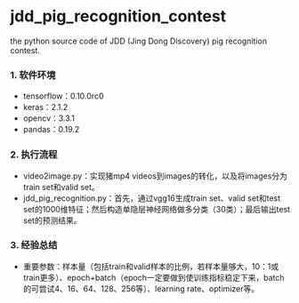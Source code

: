 # jdd_pig_recognition_contest
the python source code of JDD (Jing Dong Discovery) pig recognition contest.

### 1. 软件环境
* tensorflow：0.10.0rc0
* keras：2.1.2
* opencv：3.3.1
* pandas：0.19.2

### 2. 执行流程
* video2image.py：实现猪mp4 videos到images的转化，以及将images分为train set和valid set。
* jdd_pig_recognition.py：首先，通过vgg16生成train set、valid set和test set的1000维特征；然后构造单隐层神经网络做多分类（30类）；最后输出test set的预测结果。

### 3. 经验总结
* 重要参数：样本量（包括train和valid样本的比例，若样本量够大，10：1或train更多）、epoch+batch（epoch一定要做到使训练指标稳定下来，batch的可尝试4、16、64、128、256等）、learning rate、optimizer等。
